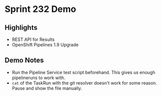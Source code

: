 # Sprint 232 Demo

## Highlights

- REST API for Results
- OpenShift Pipelines 1.9 Upgrade

## Demo Notes

- Run the Pipeline Service test script beforehand. This gives us enough
  pipelineruns to work with.
- `cat` of the TaskRun with the git resolver doesn't work for some reason.
  Pause and show the file manually.
